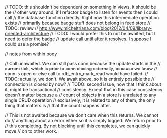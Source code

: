 // TODO: this shouldn't be dependent on something in views, it should be the
// other way around, if I refactor badge to listen for events then I could call
// the database function directly. Right now this intermediate operation exists
// primarily because badge stuff does not belong in feed store
// TODO: review
// http://www.micheltriana.com/blog/2012/04/09/library-oriented-architecture
// TODO: I would prefer this to not be awaited, but I need to defer the badge
// update call until after it resolves. I suppose I could use a promise?


// notes from within body


// Call unawaited. We can still pass conn because the update starts in the
// current tick, which is prior to conn closing externally, because we know
// conn is open or else call to rdb_entry_mark_read would have failed.
// TODO: actually, we don't. We await above, so it is entirely possible the
// connection is closed by now?
// TODO: second issue, now that I think about it, might be transactional
// consistency. Except that in this case consistency doesn't matter because a
// count of objects in a store is unrelated to any single CRUD operation
// exclusively, it is related to any of them, the only thing that matters is
// that the count happens after.

// This is not awaited because we don't care when this returns. We cannot do
// anything about an error either so it is simply logged. We return prior to
// this completing. By not blocking until this completes, we can quickly move
// on to other work.
